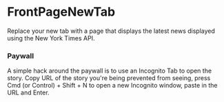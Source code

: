 FrontPageNewTab
========
Replace your new tab with a page that displays the latest news displayed using the New York Times API.

### Paywall

A simple hack around the paywall is to use an Incognito Tab to open the story. Copy URL of the story you're being prevented from seeing, press Cmd (or Control) + Shift + N to open a new Incognito window, paste in the URL and Enter.